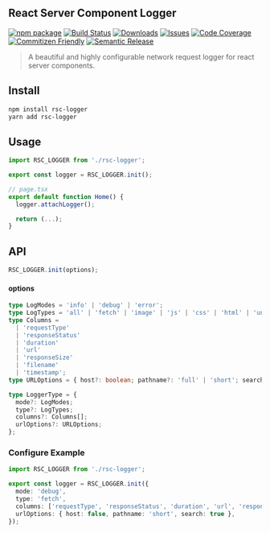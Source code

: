 ## React Server Component Logger

[![npm package][npm-img]][npm-url]
[![Build Status][build-img]][build-url]
[![Downloads][downloads-img]][downloads-url]
[![Issues][issues-img]][issues-url]
[![Code Coverage][codecov-img]][codecov-url]
[![Commitizen Friendly][commitizen-img]][commitizen-url]
[![Semantic Release][semantic-release-img]][semantic-release-url]

> A beautiful and highly configurable network request logger for react server components.

## Install

```bash
npm install rsc-logger
yarn add rsc-logger
```

## Usage

```ts
import RSC_LOGGER from './rsc-logger';

export const logger = RSC_LOGGER.init();

// page.tsx
export default function Home() {
  logger.attachLogger();

  return (...);
}

```

## API

```ts
RSC_LOGGER.init(options);
```

#### options

```ts
type LogModes = 'info' | 'debug' | 'error';
type LogTypes = 'all' | 'fetch' | 'image' | 'js' | 'css' | 'html' | 'unknown';
type Columns =
  | 'requestType'
  | 'responseStatus'
  | 'duration'
  | 'url'
  | 'responseSize'
  | 'filename'
  | 'timestamp';
type URLOptions = { host?: boolean; pathname?: 'full' | 'short'; search?: boolean };

type LoggerType = {
  mode?: LogModes;
  type?: LogTypes;
  columns?: Columns[];
  urlOptions?: URLOptions;
};
```

### Configure Example

```ts
import RSC_LOGGER from './rsc-logger';

export const logger = RSC_LOGGER.init({
  mode: 'debug',
  type: 'fetch',
  columns: ['requestType', 'responseStatus', 'duration', 'url', 'responseSize', 'timestamp'],
  urlOptions: { host: false, pathname: 'short', search: true },
});
```

[build-img]: https://github.com/abdify/rsc-logger/actions/workflows/release.yml/badge.svg
[build-url]: https://github.com/abdify/rsc-logger/actions/workflows/release.yml
[downloads-img]: https://img.shields.io/npm/dt/typescript-npm-package-template
[downloads-url]: https://www.npmtrends.com/typescript-npm-package-template
[npm-img]: https://img.shields.io/npm/v/typescript-npm-package-template
[npm-url]: https://www.npmjs.com/package/typescript-npm-package-template
[issues-img]: https://img.shields.io/github/issues/abdify/rsc-logger
[issues-url]: https://github.com/abdify/rsc-logger/issues
[codecov-img]: https://codecov.io/gh/abdify/rsc-logger/branch/main/graph/badge.svg
[codecov-url]: https://codecov.io/gh/abdify/rsc-logger
[semantic-release-img]: https://img.shields.io/badge/%20%20%F0%9F%93%A6%F0%9F%9A%80-semantic--release-e10079.svg
[semantic-release-url]: https://github.com/semantic-release/semantic-release
[commitizen-img]: https://img.shields.io/badge/commitizen-friendly-brightgreen.svg
[commitizen-url]: http://commitizen.github.io/cz-cli/

